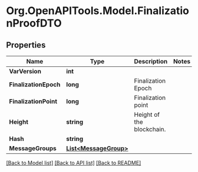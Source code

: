 # Org.OpenAPITools.Model.FinalizationProofDTO

## Properties

Name | Type | Description | Notes
------------ | ------------- | ------------- | -------------
**VarVersion** | **int** |  | 
**FinalizationEpoch** | **long** | Finalization Epoch | 
**FinalizationPoint** | **long** | Finalization point | 
**Height** | **string** | Height of the blockchain. | 
**Hash** | **string** |  | 
**MessageGroups** | [**List&lt;MessageGroup&gt;**](MessageGroup.md) |  | 

[[Back to Model list]](../README.md#documentation-for-models) [[Back to API list]](../README.md#documentation-for-api-endpoints) [[Back to README]](../README.md)

